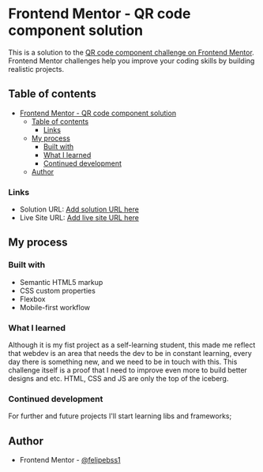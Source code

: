 # Frontend Mentor - QR code component solution

This is a solution to the [QR code component challenge on Frontend Mentor](https://www.frontendmentor.io/challenges/qr-code-component-iux_sIO_H). Frontend Mentor challenges help you improve your coding skills by building realistic projects. 

## Table of contents

- [Frontend Mentor - QR code component solution](#frontend-mentor---qr-code-component-solution)
  - [Table of contents](#table-of-contents)
    - [Links](#links)
  - [My process](#my-process)
    - [Built with](#built-with)
    - [What I learned](#what-i-learned)
    - [Continued development](#continued-development)
  - [Author](#author)

### Links

- Solution URL: [Add solution URL here](https://your-solution-url.com)
- Live Site URL: [Add live site URL here](https://your-live-site-url.com)

## My process

### Built with

- Semantic HTML5 markup
- CSS custom properties
- Flexbox
- Mobile-first workflow

### What I learned

Although it is my fist project as a self-learning student, this made me reflect that webdev is an area that needs the dev to be in constant learning, every day there is something new, and we need to be in touch with this. This challenge itself is a proof that I need to improve even more to build better designs and etc. HTML, CSS and JS are only the top of the iceberg.

### Continued development

For further and future projects I'll start learning libs and frameworks;

## Author

- Frontend Mentor - [@felipebss1](https://www.frontendmentor.io/profile/felipebss1)